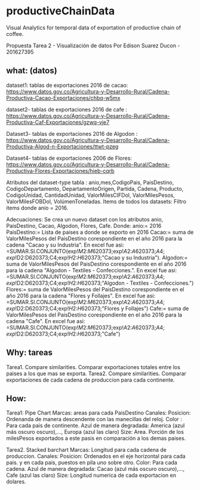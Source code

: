 # productiveChainData
Visual Analytics for temporal data of exportation of productive chain of coffee.

Propuesta Tarea 2 - Visualización de datos
Por Edison Suarez Ducon - 201627395

what: (datos)
-------------------------

dataset1: tablas de exportaciones 2016 de cacao:
https://www.datos.gov.co/Agricultura-y-Desarrollo-Rural/Cadena-Productiva-Cacao-Exportaciones/chbq-w5mx

dataset2- tablas de exportaciones 2016 de cafe :
https://www.datos.gov.co/Agricultura-y-Desarrollo-Rural/Cadena-Productiva-Caf-Exportaciones/gzwq-vje7

Dataset3- tablas de exportaciones 2016 de Algodon : https://www.datos.gov.co/Agricultura-y-Desarrollo-Rural/Cadena-Productiva-Algod-n-Exportaciones/ttwt-pzeg

Dataset4- tablas de exportaciones 2006 de Flores:
https://www.datos.gov.co/Agricultura-y-Desarrollo-Rural/Cadena-Productiva-Flores-Exportaciones/hieb-cqrb

Atributos del dataset-type tabla : anio,mes,CodigoPais, PaisDestino, CodigoDepartamento, DepartamentoOrigen, Partida, Cadena, Producto, CodigoUnidad, CantidadUnidad, ValorMilesCIFDol, ValorMilesPesos, ValorMilesFOBDol, VolúmenToneladas.
Items de todos los datasets: Filtro items donde anio = 2016.

Adecuaciones: Se crea un nuevo dataset con los atributos anio, PaisDestino, Cacao, Algodon, Flores, Cafe. Donde:
anio:= 2016
PaisDestino:= Lista de paises a donde se exporto en 2016
Cacao:= suma de ValorMilesPesos del PaisDestino corespondiente en el año 2016 para la cadena  "Cacao y su Industria". En excel fue asi: =SUMAR.SI.CONJUNTO(exp!$M$2:$M$620373;exp!$A$2:$A$620373;$A4;exp!$D$2:$D$620373;$C4;exp!$H$2:$H$620373;"Cacao y su Industria").
Algodon:= suma de ValorMilesPesos del PaisDestino corespondiente en el año 2016 para la cadena  "Algodon - Textiles - Confecciones.". En excel fue asi: =SUMAR.SI.CONJUNTO(exp!$M$2:$M$620373;exp!$A$2:$A$620373;$A4;exp!$D$2:$D$620373;$C4;exp!$H$2:$H$620373;"Algodon - Textiles - Confecciones.")
Flores:= suma de ValorMilesPesos del PaisDestino corespondiente en el año 2016 para la cadena  "Flores y Follajes". En excel fue asi: =SUMAR.SI.CONJUNTO(exp!$M$2:$M$620373;exp!$A$2:$A$620373;$A4;exp!$D$2:$D$620373;$C4;exp!$H$2:$H$620373;"Flores y Follajes")
Cafe:= suma de ValorMilesPesos del PaisDestino corespondiente en el año 2016 para la cadena  "Cafe". En excel fue asi: =SUMAR.SI.CONJUNTO(exp!$M$2:$M$620373;exp!$A$2:$A$620373;$A4;exp!$D$2:$D$620373;$C4;exp!$H$2:$H$620373;"Cafe")


Why: tareas
------------------------
Tarea1. Compare similarities. Comparar exportaciones totales entre los paises a los que mas se exporta.
Tarea2. Compare similarities. Comparar exportaciones de cada cadena de produccion para cada continente.

How:
------------------------
Tarea1: Pipe Chart
Marcas: areas para cada PaisDestino
Canales:
Posicion: Ordenanda de manera descendente con las manecillas del reloj.
Color : Para cada pais de continente. Azul de manera degradada: America (azul más oscuro oscuro),..., Europa (azul las claro)
Size: Area. Porción de los milesPesos exportados a este pasis en comparación a los demas paises.

Tarea2. Stacked barchart
Marcas: Longitud para cada cadena de produccion.
Canales:
Posicion: Ordenados en el eje horizontal para cada pais. y en cada pais, puestos en pila uno sobre otro.
Color: Para cada cadena.  Azul de manera degradada: Cacao (azul más oscuro oscuro),..., Cafe (azul las claro)
Size: Longitud numerica de cada exportacion en dolares.
